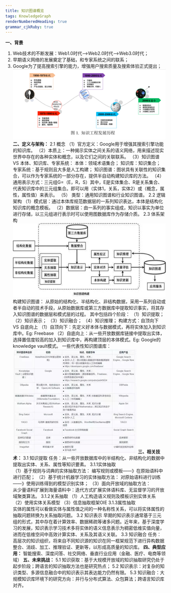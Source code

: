 ```yaml
---
title: 知识图谱概览
tags: KnowledgeGraph 
renderNumberedHeading: true
grammar_cjkRuby: true
---
```

**一、背景**
1.	Web技术的不断发展：Web1.0时代-->Web2.0时代-->Web3.0时代；
2.	早期语义网络的发展奠定了基础，和专家系统之间的联系；
3.	Google为了提高搜索引擎的能力，增强用户搜索质量及搜索体验正式提出；
![enter description here](./images/1590650829208.png)
**二、定义与架构：**
2.1 概念
（1）官方定义：Google用于增强其搜索引擎功能的知识库。
（2）本质上：一种揭示实体之间关系的语义网络，用来描述现实世界中存在的各种实体和概念，以及它们之间的关联联系。
（3）知识图谱 VS 本体、知识库、专家系统：
本体：领域术语集合；
知识库：知识集合；
专家系统：基于规则且大多是人工构建；
知识图谱：图状具有关联性的知识集合，可以作为专家系统的一部分存在，提供半自动构建知识库的方法。
（4） 通用表示方式：三元组G=（E，R，S）其中，E是实体集合、R是关系集合、 代表知识库中的三元组集合。即可以用（实体1，关系，实体2）或（概念，属性，属性值）来表示。
（5） 类型：通用知识图谱和行业知识图谱。
2.2 逻辑架构
（1）模式层：通过本体库规范数据层的一系列知识表达，本体是结构化知识库的概念模板。
（2）数据层：由一系列的事实组成，知识以事实为单位进行存储，以三元组进行表示时可以使用图数据库作为存储介质。
2.3 体系架构
![enter description here](./images/1590650977462.png)
构建知识图谱：
从原始的结构化、半结构化、非结构数据，采用一系列自动或者半自动的技术手段，从原始数据库或第三方数据库中提取知识事实，将其存入知识图谱的数据层和模式层的过程。
其中包括四个阶段：
（1）知识提取；
（2）知识表示；
（3）知识融合；
（4）知识推理；
构建方式：自顶向下 VS 自底向上
（1）自顶向下：先定义好本体与数据模式，再将实体加入到知识库中。Eg: Freebase
（2）自底向上：从一些开放数据库链接中提取出实体，选择置信度较高的加入到知识库中，再构建顶层的本体模式。Eg: Google的knowledge vault模式。
一些代表性知识图谱库：
![enter description here](./images/1590651023045.png)
**三、相关技术：**
3.1  知识提取
   任务：从一些开放数据库中的半结构化、非结构化的数据中提取出实体、关系、属性等知识要素。
  3.1.1实体抽取     
（1）基于规则与词典的实体抽取方法：
编写规则或模板——》在原始语料中进行匹配；
（2）基于统计机器学习的实体抽取方法：
对原始语料进行训练——》使用训练得到的模型识别实体；
（3）面向开放域的抽取方法：      
从少量语料扩展到海量语料中：迭代方式扩展实体语料库、无监督学习的开放域聚类算法。
3.1.2关系抽取
（1）人工构造语义规则及模板识别实体关系
（2）使用实体关系模型
（3）信息抽取框架OIE
3.1.3属性抽取       
实体的属性可以看做实体与属性值之间的一种名称性关系，可以将实体属性的抽取问题转换为关系抽取问题。 
3.2 知识表示
早期的知识表示通常基于三元组的形式，其中存在着计算效率、数据稀疏等诸多问题。近年来，基于深度学习的发展，知识表示学习技术多将实体的语义信息表示为稠密低维实值向量，进而在低维空间中高效计算实体、关系及其语义关联。
3.3 知识融合
任务：高层次的知识组织，将来自不同知识源的知识在同一框架规范下进行异构数据整合、消歧、加工、推理验证、更新等，以形成高质量的知识库。
**四、典型应用：**
 智能搜索、深度问答、社交网络、垂直行业应用（金融、医疗、电商等领域）
**五、未来挑战：**
5.1	知识获取：基于大规模开放域的知识抽取研究仍处于起步阶段；跨语言的知识抽取方法也是研究热点；
5.2 知识表示：对复杂的知识类型、多源信息融合中的知识表示其表达能力仍然有限。
5.3 知识融合：大规模知识库环境下的研究方向：并行与分布式算法、众包算法；跨语言知识库对齐。
                             
